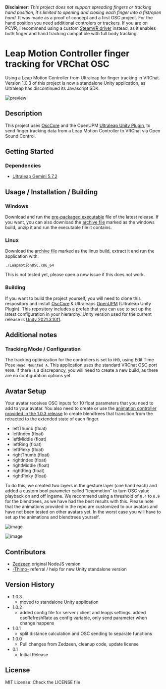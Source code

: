 **Disclaimer**: *This project does not support spreading fingers or tracking hand position, it's limited to opening and closing each finger into a fist/open hand.* It was made as a proof of concept and a first OSC project. For the hand position you need additional controlers or trackers. If you are on PCVR, I recommend using a custom [SteamVR driver](https://github.com/SDraw/driver_leap) instead, as it enables both finger and hand tracking compatible with full body tracking.

# Leap Motion Controller finger tracking for VRChat OSC

Using a Leap Motion Controller from Ultraleap for finger tracking in VRChat. Version 1.0.3 of this project is now a standalone Unity application, as Ultraleap has discontinued its Javascript SDK.

![preview](https://user-images.githubusercontent.com/53810001/191473987-7695cc22-2935-4fa7-9028-788854c0054a.png)

## Description

This project uses [OscCore](https://github.com/stella3d/OscCore) and the OpenUPM [Ultraleap Unity Plugin](https://openupm.com/packages/com.ultraleap.tracking/), to send finger tracking data from a Leap Motion Controller to VRChat via Open Sound Control.

## Getting Started

### Dependencies

* [Ultraleap Gemini 5.7.2](https://developer.leapmotion.com/tracking-software-download)

## Usage / Installation / Building

### Windows

Download and run the [pre-packaged executable](https://github.com/adeleine1412/leapmotion-osc/releases/download/release-1.0.3/LeapmotionOSC-1.0.3.exe) file of the latest release.
If you want, you can also download the [archive file](https://github.com/adeleine1412/leapmotion-osc/releases/download/release-1.0.3/leapmotionosc-1.0.3-windows.zip) marked as the windows build, unzip it and run the executable file it contains.

### Linux

Download the [archive file](https://github.com/adeleine1412/leapmotion-osc/releases/download/release-1.0.3/leapmotionosc-1.0.3-linux.zip) marked as the linux build, extract it and run the application with:

```console
./LeapmotionOSC.x86_64
```

This is not tested yet, please open a new issue if this does not work.

### Building

If you want to build the project yourself, you will need to clone this respository and install [OscCore](https://github.com/stella3d/OscCore) & Ultraleaps [OpenUPM](https://openupm.com/packages/com.ultraleap.tracking/) (Ultraleap Unity Plugin). This repository includes a prefab that you can use to set up the latest configuration in your hierarchy. Unity version used for the current release is [Unity 2021.3.10f1](https://unity3d.com/unity/whats-new/2021.3.10).

## Additional notes

### Tracking Mode / Configuration

The tracking optimization for the controllers is set to `HMD`, using Edit Time Pose `Head Mounted A`. This application uses the standard VRChat OSC port `9000`. If there is a discrepancy, you will need to create a new build, as there are no configuration options yet.

## Avatar Setup

Your avatar receives OSC inputs for 10 float parameters that you need to add to your avatar. You also need to create or use the [animation controller provided in the 1.0.3 release](https://github.com/adeleine1412/leapmotion-osc/releases/download/release-1.0.3/leapmotionosc-avatar-animation-controller.unitypackage) to create blendtrees that transition from the retracted to the extended state of each finger.

* leftThumb (float)
* leftIndex (float)
* leftMiddle (float)
* leftRing (float)
* leftPinky (float)
* rightThumb (float)
* rightIndex (float)
* rightMiddle (float)
* rightRing (float)
* rightPinky (float)

To do this, we created two layers in the gesture layer (one hand each) and added a custom bool parameter called "leapmotion" to turn OSC value playback on and off ingame. We recommend using a threshold of `0.4` to `0.9` for the blendtrees, as we have had the best results with this. Please note that the animations provided in the repo are customized to our avatars and have not been tested on other avatars yet. In the worst case you will have to set up the animations and blendtrees yourself.

![image](https://user-images.githubusercontent.com/53810001/154858570-233b9e0b-21b5-4880-9ed7-c6087a911ef9.png)

![image](https://user-images.githubusercontent.com/53810001/154858549-dd4e3ef0-7a4f-490e-90b6-2b680d86793d.png)

## Contributors
- [Zedzeen](https://github.com/Zedzeen) original NodeJS version
- [-Thimo-](https://github.com/ThatGuyThimo) referral / help for new Unity standalone version

## Version History

* 1.0.3
    * moved to standalone Unity application
* 1.0.2
    * added config file for server / client and leapjs settings. added oscRefreshRate as config variable, only send parameter when change happens
* 1.0.1
    * split distance calculation and OSC sending to separate functions
* 1.0.0
    * Pull changes from Zedzeen, cleanup code, update license
* 0.1
    * Initial Release

## License

MIT License: Check the LICENSE file
